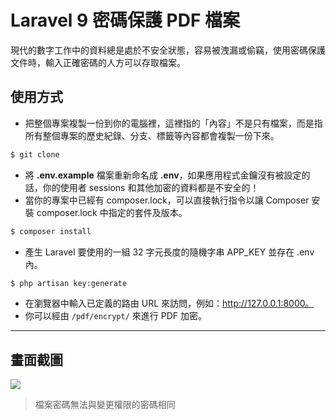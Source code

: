 # Laravel 9 密碼保護 PDF 檔案

現代的數字工作中的資料總是處於不安全狀態，容易被洩漏或偷竊，使用密碼保護文件時，輸入正確密碼的人方可以存取檔案。

## 使用方式
- 把整個專案複製一份到你的電腦裡，這裡指的「內容」不是只有檔案，而是指所有整個專案的歷史紀錄、分支、標籤等內容都會複製一份下來。
```sh
$ git clone
```
- 將 __.env.example__ 檔案重新命名成 __.env__，如果應用程式金鑰沒有被設定的話，你的使用者 sessions 和其他加密的資料都是不安全的！
- 當你的專案中已經有 composer.lock，可以直接執行指令以讓 Composer 安裝 composer.lock 中指定的套件及版本。
```sh
$ composer install
```
- 產⽣ Laravel 要使用的一組 32 字元長度的隨機字串 APP_KEY 並存在 .env 內。
```sh
$ php artisan key:generate
```
- 在瀏覽器中輸入已定義的路由 URL 來訪問，例如：http://127.0.0.1:8000。
- 你可以經由 `/pdf/encrypt/` 來進行 PDF 加密。

----

## 畫面截圖
![](https://i.imgur.com/enoS8eH.png)
> 檔案密碼無法與變更權限的密碼相同